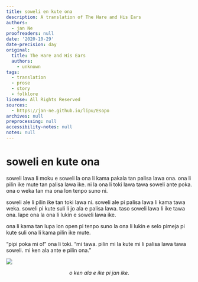 ```yaml
---
title: soweli en kute ona
description: A translation of The Hare and His Ears
authors:
  - jan Ne
proofreaders: null
date: '2020-10-29'
date-precision: day
original:
  title: The Hare and His Ears
  authors:
    - unknown
tags:
  - translation
  - prose
  - story
  - folklore
license: All Rights Reserved
sources:
  - https://jan-ne.github.io/lipu/Esopo
archives: null
preprocessing: null
accessibility-notes: null
notes: null
---
```


# soweli en kute ona

soweli lawa li moku e soweli la ona li kama pakala tan palisa lawa ona. ona li pilin ike mute tan palisa lawa ike. ni la ona li toki lawa tawa soweli ante poka. ona o weka tan ma ona lon tenpo suno ni.

soweli ale li pilin ike tan toki lawa ni. soweli ale pi palisa lawa li kama tawa weka. soweli pi kute suli li jo ala e palisa lawa. taso soweli lawa li ike tawa ona. lape ona la ona li lukin e soweli lawa ike.

ona li kama tan lupa lon open pi tenpo suno la ona li lukin e selo pimeja pi kute suli ona li kama pilin ike mute.

“pipi poka mi o!” ona li toki. “mi tawa. pilin mi la kute mi li palisa lawa tawa soweli. mi ken ala ante e pilin ona.”

![](https://jan-ne.github.io/lipu/Esopo/soweli_en_kute_ona.jpg)

*<p style="text-align: center;">o ken ala e ike pi jan ike.</p>*
